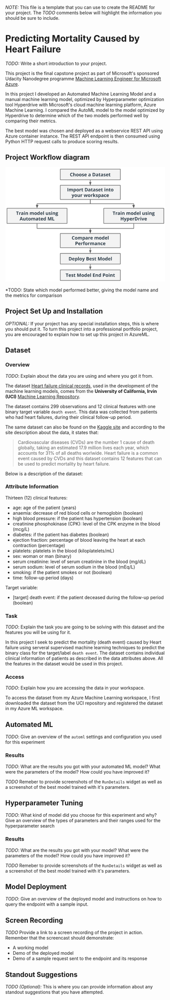 *NOTE:* This file is a template that you can use to create the README for your project. The *TODO* comments below will highlight the information you should be sure to include.

# Predicting Mortality Caused by Heart Failure

*TODO:* Write a short introduction to your project.

This project is the final capstone project as part of Microsoft's sponsored Udacity Nanodegree programme [Machine Learning Engineer for Microsoft Azure](https://www.udacity.com/course/machine-learning-engineer-for-microsoft-azure-nanodegree--nd00333).

In this project I developed an Automated Machine Learning Model and a manual machine learning model, optimized by Hyperparameter optimization tool Hyperdrive with Microsoft's cloud machine learning platform, Azure Machine Learning. I compared the AutoML model to the model optimized by Hyperdrive to determine which of the two models performed well by comparing their metrics.

The best model was chosen and deployed as a webservice REST API using Azure container instance. The REST API endpoint is then consumed using Python HTTP request calls to produce scoring results.

## Project Workflow diagram

![workflow diagram](images/capstone-diagram.png)

*TODO: State which model performed better, giving the model name and the metrics for comparison

## Project Set Up and Installation

*OPTIONAL:* If your project has any special installation steps, this is where you should put it. To turn this project into a professional portfolio project, you are encouraged to explain how to set up this project in AzureML.

## Dataset

### Overview
*TODO*: Explain about the data you are using and where you got it from.

The dataset [Heart failure clinical records](https://archive.ics.uci.edu/ml/machine-learning-databases/00519/heart_failure_clinical_records_dataset.csv), used in the development of the machine learning models, comes from the **University of California, Irvin (UCI)** [Machine Learning Repository](https://archive.ics.uci.edu/ml/datasets/Heart+failure+clinical+records#).

The dataset contains 299 observations and 12 clinical features with one binary target variable `death event`. This data was collected from patients who had heart failures, during their clinical follow-up period.

The same dataset can also be found on the [Kaggle site](https://www.kaggle.com/andrewmvd/heart-failure-clinical-data?select=heart_failure_clinical_records_dataset.csv) and according to the site description about the data, it states that:
> Cardiovascular diseases (CVDs) are the number 1 cause of death globally, taking an estimated 17.9 million lives each year, which accounts for 31% of all deaths worlwide.
Heart failure is a common event caused by CVDs and this dataset contains 12 features that can be used to predict mortality by heart failure.

Below is a description of the dataset:

### Attribute Information

Thirteen (12) clinical features:

- age: age of the patient (years)
- anaemia: decrease of red blood cells or hemoglobin (boolean)
- high blood pressure: if the patient has hypertension (boolean)
- creatinine phosphokinase (CPK): level of the CPK enzyme in the blood (mcg/L)
- diabetes: if the patient has diabetes (boolean)
- ejection fraction: percentage of blood leaving the heart at each contraction (percentage)
- platelets: platelets in the blood (kiloplatelets/mL)
- sex: woman or man (binary)
- serum creatinine: level of serum creatinine in the blood (mg/dL)
- serum sodium: level of serum sodium in the blood (mEq/L)
- smoking: if the patient smokes or not (boolean)
- time: follow-up period (days)

Target variable:

- [target] death event: if the patient deceased during the follow-up period (boolean)

### Task
*TODO*: Explain the task you are going to be solving with this dataset and the features you will be using for it.

In this project I seek to predict the mortality (death event) caused by Heart failure using serveral supervised machine learning techniques to predict the binary class for the target/label `death event`. The dataset contains individual clinical information of patients as described in the data attributes above. All the features in the dataset would be used in this project.

### Access
*TODO*: Explain how you are accessing the data in your workspace.

To access the dataset from my Azure Machine Learning workspace, I first downloaded the dataset from the UCI repository and registered the dataset in my Azure ML workspace.

## Automated ML
*TODO*: Give an overview of the `automl` settings and configuration you used for this experiment

### Results
*TODO*: What are the results you got with your automated ML model? What were the parameters of the model? How could you have improved it?

*TODO* Remeber to provide screenshots of the `RunDetails` widget as well as a screenshot of the best model trained with it's parameters.

## Hyperparameter Tuning
*TODO*: What kind of model did you choose for this experiment and why? Give an overview of the types of parameters and their ranges used for the hyperparameter search


### Results
*TODO*: What are the results you got with your model? What were the parameters of the model? How could you have improved it?

*TODO* Remeber to provide screenshots of the `RunDetails` widget as well as a screenshot of the best model trained with it's parameters.

## Model Deployment
*TODO*: Give an overview of the deployed model and instructions on how to query the endpoint with a sample input.

## Screen Recording
*TODO* Provide a link to a screen recording of the project in action. Remember that the screencast should demonstrate:
- A working model
- Demo of the deployed  model
- Demo of a sample request sent to the endpoint and its response

## Standout Suggestions
*TODO (Optional):* This is where you can provide information about any standout suggestions that you have attempted.
